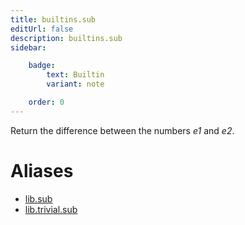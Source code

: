 ```yaml
---
title: builtins.sub
editUrl: false
description: builtins.sub
sidebar:

    badge:
        text: Builtin
        variant: note

    order: 0
---
```


Return the difference between the numbers *e1* and *e2*.


# Aliases

- [lib.sub](/nix-doc-comments/reference/lib/lib-sub)
- [lib.trivial.sub](/nix-doc-comments/reference/lib/trivial/lib-trivial-sub)



